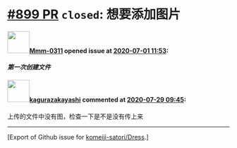 # [\#899 PR](https://github.com/komeiji-satori/Dress/pull/899) `closed`: 想要添加图片

#### <img src="https://avatars.githubusercontent.com/u/67633872?u=739c9cc3a75ceec1e79b8abe4132259c76aefbc8&v=4" width="50">[Mmm-0311](https://github.com/Mmm-0311) opened issue at [2020-07-01 11:53](https://github.com/komeiji-satori/Dress/pull/899):

_**第一次创建文件**_

#### <img src="https://avatars.githubusercontent.com/u/2824841?u=b6e28fbc3f5ac12daf4b9a169194996ca20b57fb&v=4" width="50">[kagurazakayashi](https://github.com/kagurazakayashi) commented at [2020-07-29 09:45](https://github.com/komeiji-satori/Dress/pull/899#issuecomment-665560138):

上传的文件中没有图，检查一下是不是没有传上来


-------------------------------------------------------------------------------



[Export of Github issue for [komeiji-satori/Dress](https://github.com/komeiji-satori/Dress).]
